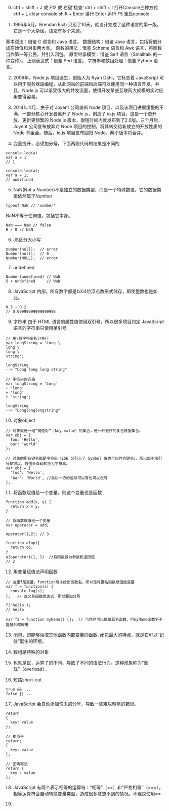 0. ctrl + shift + J 或 F12 或 右键'检查' ctrl + shift + I 打开Console三种方式
   ctrl + L         clear console
   shift + Enter    换行
   Enter            运行
   F5               重启console

1. 1995年5月，Brendan Eich 只用了10天，就设计完成了这种语言的第一版。它是一个大杂烩，语法有多个来源。

基本语法：借鉴 C 语言和 Java 语言。
数据结构：借鉴 Java 语言，包括将值分成原始值和对象两大类。
函数的用法：借鉴 Scheme 语言和 Awk 语言，将函数当作第一等公民，并引入闭包。
原型继承模型：借鉴 Self 语言（Smalltalk 的一种变种）。
正则表达式：借鉴 Perl 语言。
字符串和数组处理：借鉴 Python 语言。

2. 2009年，Node.js 项目诞生，创始人为 Ryan Dahl，它标志着 JavaScript 可以用于服务器端编程，从此网站的前端和后端可以使用同一种语言开发。并且，Node.js 可以承受很大的并发流量，使得开发某些互联网大规模的实时应用变得容易。

3. 2014年11月，由于对 Joyent 公司垄断 Node 项目、以及该项目进展缓慢的不满，一部分核心开发者离开了 Node.js，创造了 io.js 项目，这是一个更开放、更新更频繁的 Node.js 版本，很短时间内就发布到了2.0版。三个月后，Joyent 公司宣布放弃对 Node 项目的控制，将其转交给新成立的开放性质的 Node 基金会。随后，io.js 项目宣布回归 Node，两个版本将合并。

4. 变量提升，必须加分号，下面两段代码的结果是不同的
```
console.log(a)
var a = 1
// 1
```
```
console.log(a);
var a = 1;
// undifined
```

5. NaN(Not a Number)不是独立的数据类型，而是一个特殊数值，它的数据类型依然属于Number
```
typeof NaN // 'number'
```
NaN不等于任何值，包括它本身。
```
NaN === NaN // false
0 / 0 // NaN
```

6. JS区分大小写
```
number(null);  // error
Number(null);  // 0
Number(NULL);  // error
```

7. undefined
```
Number(undefined) // NaN
5 + undefined     // NaN
```

8. JavaScript 内部，所有数字都是以64位浮点数形式储存，即使整数也是如此。
```
0.3 - 0.2 
// 0.09999999999999998
```

9. 字符串
由于 HTML 语言的属性值使用双引号，所以很多项目约定 JavaScript 语言的字符串只使用单引号
```
// 用\将字符串拆分多行
var longString = 'Long \
long \
long \
string';

longString
--> "Long long long string"
```
```
// 字符串的连接
var longString = 'Long'
+ 'long'
+ 'long'
+ 'string';

longString
--> "Longlonglongstring"
```
10. 对象object
```
// 对象就是一组“键值对”（key-value）的集合，是一种无序的复合数据集合。
var obj = {
  foo: 'Hello',
  bar: 'world'
};

// 对象的所有键名都是字符串（ES6 又引入了 Symbol 值也可以作为键名），所以加不加引号都可以。数值会自动转换为字符串。
var obj = {
  'foo': 'Hello',
  'bar': 'World', //最后一行的逗号可以有也可以没有
};
```

11. 将函数赋值给一个变量，则这个变量也是函数
```
function add(x, y) {
  return x + y;
}

// 将函数赋值给一个变量
var operator = add;

operator(1,2); // 3

function a(op){
  return op;
}
a(operator)(1, 1)  //将函数做为参数和返回值
// 2
```

12. 用变量赋值法声明函数
```
// 这里f是变量，function后未给出函数名，所以是将匿名函数赋值给变量
var f = function(s) {   
  console.log(s);
};   // 这又称函数表达式，所以要加分号

f('hello');
// hello

var f3 = function myName() {};  // 当然也可以赋值具名函数，但myName函数名不能被外部调用
```

13. 闭包，即能够读取其他函数内部变量的函数, 闭包最大的特点，就是它可以“记住”诞生的环境。

14. 数组是特殊的对象

15. 也就是说，运算子的不同，导致了不同的语法行为，这种现象称为“重载”（overload）。

16. 短路short-cut
```
true && ...
false || ...
```

17. JavaScript 会自动添加句末的分号，导致一些难以察觉的错误。
```
return
{
  key: value
};

// 相当于
return;
{
  key: value
};

// 正确写法
return {
  key : value
};
```

18. JavaScript 有两个表示相等的运算符：“相等”（==）和“严格相等”（===）。
相等运算符会自动转换变量类型，造成很多意想不到的情况。不建议使用==

19. 

